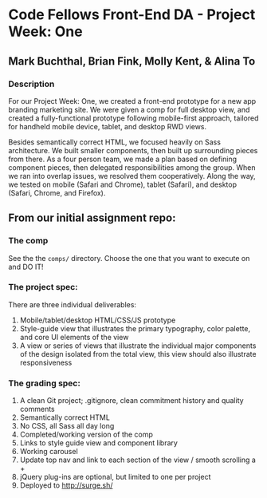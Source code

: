 # Code Fellows Front-End DA - Project Week: One
## Mark Buchthal, Brian Fink, Molly Kent, & Alina To

### Description

For our Project Week: One, we created a front-end prototype for a new app branding marketing site. We were given a comp for full desktop view, and created a fully-functional prototype following mobile-first approach, tailored for handheld mobile device, tablet, and desktop RWD views. 

Besides semantically correct HTML, we focused heavily on Sass architecture. We built smaller components, then built up surrounding pieces from there. As a four person team, we made a plan based on defining component pieces, then delegated responsibilities among the group. When we ran into overlap issues, we resolved them cooperatively. Along the way, we tested on mobile (Safari and Chrome), tablet (Safari), and desktop (Safari, Chrome, and Firefox). 

## From our initial assignment repo: 
### The comp

See the the `comps/` directory. Choose the one that you want to execute on and DO IT!

### The project spec:

There are three individual deliverables: 

1. Mobile/tablet/desktop HTML/CSS/JS prototype
1. Style-guide view that illustrates the primary typography, color palette, and core UI elements of the view
1. A view or series of views that illustrate the individual major components of the design isolated from the total view, this view should also illustrate responsiveness

### The grading spec:

1. A clean Git project; .gitignore, clean commitment history and quality comments
1. Semantically correct HTML
1. No CSS, all Sass all day long
1. Completed/working version of the comp
1. Links to style guide view and component library
1. Working carousel
1. Update top nav and link to each section of the view / smooth scrolling a +
1. jQuery plug-ins are optional, but limited to one per project
1. Deployed to http://surge.sh/
